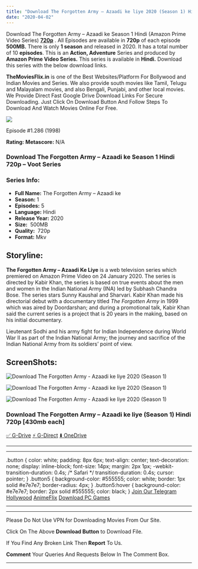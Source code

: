 ```yaml
---
title: "Download The Forgotten Army – Azaadi ke liye 2020 (Season 1) Hindi {Amazon Prime Video Series} All Episodes WeB-DL || 720p [430MB]"
date: "2020-04-02"
---
```


Download The Forgotten Army – Azaadi ke Season 1 Hindi (Amazon Prime Video Series) [**720p**](https://1moviesflix.com/720p-movies/) . All Episodes are available in **720p** of each episode **500MB.** There is only **1 season** and released in 2020. It has a total number of 10 **episodes**. This is an **Action, Adventure** Series and produced by **Amazon Prime Video Series.** This series is available in **Hindi.** Download this series with the below download links.

**TheMoviesFlix.in** is one of the Best Websites/Platform For Bollywood and Indian Movies and Series. We also provide south movies like Tamil, Telugu and Malayalam movies, and also Bengali, Punjabi, and other local movies. We Provide Direct Fast Google Drive Download Links For Secure Downloading. Just Click On Download Button And Follow Steps To Download And Watch Movies Online For Free.

[![](https://1moviesflix.com/wp-content/plugins/imdb-for-wordpress/assets/img/placeholder.png)](https://www.imdb.com/title/tt1028993/ "Episode #1.286")

Episode #1.286 (1998)

**Rating:** **Metascore:** N/A

### Download The Forgotten Army – Azaadi ke Season 1 Hindi  720p – Voot Series 

### Series Info:

- **Full Name:** The Forgotten Army – Azaadi ke
- **Season:** 1
- **Episodes:** 5
- **Language:** Hindi
- **Release Year:** 2020
- **Size:**  500MB
- **Quality:**  720p
- **Format:** Mkv

## Storyline:

**The Forgotten Army – Azaadi Ke Liye** is a web television series which premiered on Amazon Prime Video on 24 January 2020. The series is directed by Kabir Khan, the series is based on true events about the men and women in the Indian National Army (INA) led by Subhash Chandra Bose. The series stars Sunny Kaushal and Sharvari. Kabir Khan made his directorial debut with a documentary titled _The Forgotten Army_ in 1999 which was aired by Doordarshan; and during a promotional talk, Kabir Khan said the current series is a project that is 20 years in the making, based on his initial documentary.

Lieutenant Sodhi and his army fight for Indian Independence during World War II as part of the Indian National Army; the journey and sacrifice of the Indian National Army from its soldiers’ point of view.

## ScreenShots:

![Download The Forgotten Army - Azaadi ke liye 2020 (Season 1)](https://i.imgur.com/ICabRyE.jpg)

![Download The Forgotten Army - Azaadi ke liye 2020 (Season 1)](https://i.imgur.com/58EwSA7.jpg)

![Download The Forgotten Army - Azaadi ke liye 2020 (Season 1)](https://i.imgur.com/65tGSAg.jpg)

### Download The Forgotten Army – Azaadi ke liye (Season 1) Hindi 720p \[430mb each\]

[✅ G-Drive](https://1moviesflix.com?a270777880=M3VoNXV2ZUhiTU9PZG5Pb21NMlNNbWxCRzhtc0hKb0M0WE1qYlN1Z0xzb3RTcWlpWlNFVnBJYTc2VlJtTXJlS2VvV01iQTFqeStNSGc1VDByMlQ5YTlydDdsTXB3cnRSclY2UVRadXJvV1k9) [⚡ G-Direct](https://1moviesflix.com?a270777880=M3VoNXV2ZUhiTU9PZG5Pb21NMlNNbWxCRzhtc0hKb0M0WE1qYlN1Z0xzb3RTcWlpWlNFVnBJYTc2VlJtTXJlS3puMzZxWW9lS2VZRGs4VHpRb1FwWVhnaXduemRHY3RQbDAyOTg2L0V4dE09) [⬇️ OneDrive](https://1moviesflix.com?a270777880=M3VoNXV2ZUhiTU9PZG5Pb21NMlNNbWxCRzhtc0hKb0M0WE1qYlN1Z0xzb3RTcWlpWlNFVnBJYTc2VlJtTXJlSzIyMWxkUHdBV2xOZk96VnIwbXNWOTl1cEJlMCt6OTJUNGV4NmNOZk9IVUU9)

* * *

* * *

.button { color: white; padding: 8px 6px; text-align: center; text-decoration: none; display: inline-block; font-size: 14px; margin: 2px 1px; -webkit-transition-duration: 0.4s; /\* Safari \*/ transition-duration: 0.4s; cursor: pointer; } .button5 { background-color: #555555; color: white; border: 1px solid #e7e7e7; border-radius: 4px; } .button5:hover { background-color: #e7e7e7; border: 2px solid #555555; color: black; } [Join Our Telegram](http://gdrivepro.xyz/join.php) [Hollywood](https://moviesverse.com/) [AnimeFlix](https://animeflix.in/) [Download PC Games](https://gamesflix.net/)  

* * *

* * *

  

Please Do Not Use VPN for Downloading Movies From Our Site.

Click On The Above **Download Button** to Download File.

If You Find Any Broken Link Then **Report** To Us.

**Comment** Your Queries And Requests Below In The Comment Box.

* * *
